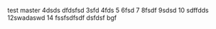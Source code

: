 test master 4dsds
dfdsfsd
3sfd
4fds
5
6fsd
7
8fsdf
9sdsd
10
sdffdds
12swadaswd
14
fssfsdfsdf
dsfdsf
bgf